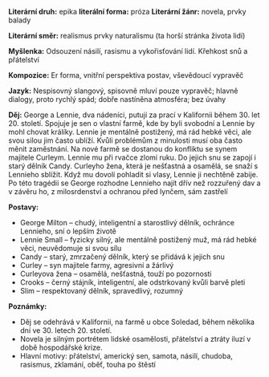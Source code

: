 **Literární druh:** epika
**literální forma:** próza
**Literární žánr:** novela, prvky balady

**Literární směr:** realismus prvky naturalismu (ta horší stránka života lidí)

**Myšlenka:** Odsouzení násilí, rasismu a vykořisťování lidí. Křehkost snů a přátelství

**Kompozice:** Er forma, vnitřní perspektiva postav, vševědoucí vypravěč

**Jazyk:** Nespisovný slangový, spisovně mluví pouze vypravěč; hlavně dialogy, proto rychlý spád; dobře nastíněna atmosféra; bez úvahy

**Děj:** George a Lennie, dva nádeníci, putují za prací v Kalifornii během 30. let 20. století. Spojuje je sen o vlastní farmě, kde by byli svobodní a Lennie by mohl chovat králíky. Lennie je mentálně postižený, má rád hebké věci, ale svou silou jim často ublíží. Kvůli problémům z minulosti musí oba často měnit zaměstnání. Na nové farmě se dostanou do konfliktu se synem majitele Curleym. Lennie mu při rvačce zlomí ruku. Do jejich snu se zapojí i starý dělník Candy. Curleyho žena, která je nešťastná a osamělá, se snaží s Lennieho sblížit. Když mu dovolí pohladit si vlasy, Lennie ji nechtěně zabije. Po této tragédii se George rozhodne Lennieho najít dřív než rozzuřený dav a v závěru ho, z milosrdenství a ochranou před lynčem, sám zastřelí

**Postavy:**   
- George Milton – chudý, inteligentní a starostlivý dělník, ochránce Lennieho, sní o lepším životě
- Lennie Small – fyzicky silný, ale mentálně postižený muž, má rád hebké věci, neuvědomuje si svou sílu
- Candy – starý, zmrzačený dělník, který se přidává k jejich snu
- Curley – syn majitele farmy, agresivní a žárlivý
- Curleyova žena – osamělá, nešťastná, touží po pozornosti
- Crooks – černý stájník, inteligentní, ale odstrkovaný kvůli barvě pleti
- Slim – respektovaný dělník, spravedlivý, rozumný

**Poznámky:**
- Děj se odehrává v Kalifornii, na farmě u obce Soledad, během několika dní ve 30. letech 20. století.
- Novela je silným portrétem lidské osamělosti, přátelství a ztráty iluzí v době hospodářské krize.
- Hlavní motivy: přátelství, americký sen, samota, násilí, chudoba, rasismus, zklamání, oběť, touha po štěstí